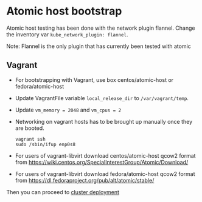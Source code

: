 # Atomic host bootstrap

Atomic host testing has been done with the network plugin flannel. Change the inventory var `kube_network_plugin: flannel`.

Note: Flannel is the only plugin that has currently been tested with atomic

## Vagrant

* For bootstrapping with Vagrant, use box centos/atomic-host or fedora/atomic-host
* Update VagrantFile variable `local_release_dir` to `/var/vagrant/temp`.
* Update `vm_memory = 2048` and `vm_cpus = 2`
* Networking on vagrant hosts has to be brought up manually once they are booted.

    ```ShellSession
    vagrant ssh
    sudo /sbin/ifup enp0s8
    ```

* For users of vagrant-libvirt download centos/atomic-host qcow2 format from <https://wiki.centos.org/SpecialInterestGroup/Atomic/Download/>
* For users of vagrant-libvirt download fedora/atomic-host qcow2 format from <https://dl.fedoraproject.org/pub/alt/atomic/stable/>

Then you can proceed to [cluster deployment](#run-deployment)
